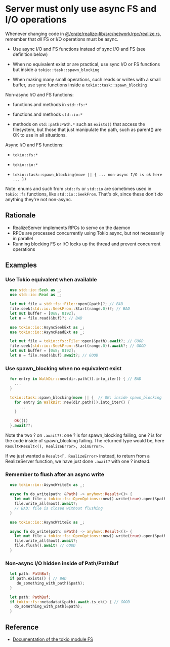 # Server must only use async FS and I/O operations

Whenever changing code in
[@/crate/realize-lib/src/network/rpc/realize.rs](../../crate/realize-lib/src/network/rpc/realize.rs),
remember that *all* FS or I/O operations must be async.

* Use async I/O and FS functions instead of sync I/O and FS (see definition below)

* When no equivalent exist or are practical, use sync I/O or FS functions 
  but inside a `tokio::task::spawn_blocking`

* When making many small operations, such reads or writes with a small
  buffer, use sync functions inside a `tokio::task::spawn_blocking`

Non-async I/O and FS functions:

 - functions and methods in `std::fs:*`

 - functions and methods `std::io:*`

 - methods on `std::path:Path.*` such as `exists()` that access the
   filesystem, but those that just manipulate the path, such as
   parent() are OK to use in all situations.

Async I/O and FS functions:

 - `tokio::fs:*`

 - `tokio::io:*`

 - `tokio::task::spawn_blocking(move || { ... non-async I/O is ok here ... })`

Note: enums and such from `std::fs` or `std::io` are sometimes used in
`tokio::fs` functions, like `std::io::SeekFrom`. That's ok, since
these don't *do* anything they're not non-async.

## Rationale

* RealizeServer implements RPCs to serve on the daemon
* RPCs are processed concurrently using Tokio async, but not necessarily in parallel
* Running blocking FS or I/O locks up the thread and prevent concurrent operations

## Examples

### Use Tokio equivalent when available

```rust
  use std::io::Seek as _;
  use std::io::Read as _;

  let mut file = std::fs::File::open(&path)?; // BAD
  file.seek(std::io::SeekFrom::Start(range.0))?; // BAD
  let mut buffer = [0u8; 8192];
  let n = file.read(&buf)?; // BAD
```

```rust
  use tokio::io::AsyncSeekExt as _;
  use tokio::io::AsyncReadExt as _;

  let mut file = tokio::fs::File::open(&path).await?; // GOOD
  file.seek(std::io::SeekFrom::Start(range.0)).await?; // GOOD
  let mut buffer = [0u8; 8192];
  let n = file.read(&buf).await?; // GOOD
```

### Use spawn_blocking when no equivalent exist

```rust
  for entry in WalkDir::new(dir.path()).into_iter() { // BAD
    ...
  }
```

```rust
  tokio::task::spawn_blocking(move || {  // OK; inside spawn_blocking
    for entry in WalkDir::new(dir.path()).into_iter() {
      ...
    }

    Ok(())
  }.await??;
```

Note the two ? on `.await??`: one ? is for spawn_blocking failing, one
? is for the code inside of spawn_blocking failing. The returned type
would be, here `Result<Result<(), RealizeError>, JoinError>`.

If we just wanted a `Result<T, RealizeError>` instead, to return from
a RealizeServer function, we have just done `.await?` with one ?
instead.

### Remember to flush after an async write

```rust
  use tokio::io::AsyncWriteEx as _;

  async fn do_write(path: &Path) -> anyhow::Result<()> {
    let mut file = tokio::fs::OpenOptions::new().write(true).open(&path).await?;
    file.write_all(&out).await?;
    // BAD: file is closed without flushing
  }
```

```rust
  use tokio::io::AsyncWriteEx as _;

  async fn do_write(path: &Path) -> anyhow::Result<()> {
    let mut file = tokio::fs::OpenOptions::new().write(true).open(&path).await?;
    file.write_all(&out).await?;
    file.flush().await? // GOOD
  }
```

### Non-async I/O hidden inside of Path/PathBuf

```rust
  let path: PathBuf;
  if path.exists() { // BAD
     do_something_with_path(&path);
  }
```

```rust
  let path: PathBuf;
  if tokio::fs::metadata(&path).await.is_ok() { // GOOD
    do_something_with_path(&path);
  }
```

## Reference

- [Documentation of the tokio module FS](https://docs.rs/tokio/latest/tokio/fs/index.html)

